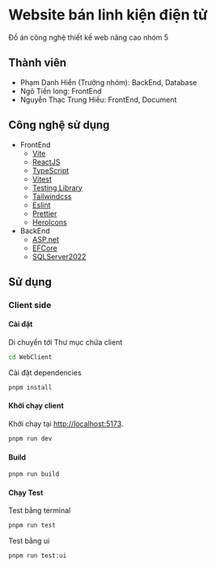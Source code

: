 # Website bán linh kiện điện tử

Đồ án công nghệ thiết kế web nâng cao nhóm 5

## Thành viên

- Phạm Danh Hiển (Trưởng nhóm): BackEnd, Database
- Ngô Tiến long: FrontEnd
- Nguyễn Thạc Trung Hiếu: FrontEnd, Document

## Công nghệ sử dụng

- FrontEnd
  - [Vite](https://vitejs.dev)
  - [ReactJS](https://reactjs.org)
  - [TypeScript](https://www.typescriptlang.org)
  - [Vitest](https://vitest.dev)
  - [Testing Library](https://testing-library.com)
  - [Tailwindcss](https://tailwindcss.com)
  - [Eslint](https://eslint.org)
  - [Prettier](https://prettier.io)
  - [HeroIcons](https://heroicons.com/)
- BackEnd
  - [ASP.net](https://asp.net)
  - [EFCore](https://github.com/dotnet/efcore)
  - [SQLServer2022](https://www.microsoft.com/en-us/sql-server/)

## Sử dụng

### Client side

#### Cài đặt

Di chuyển tới Thư mục chứa client

```bash
cd WebClient
```

Cài đặt dependencies

```bash
pnpm install
```

#### Khởi chạy client

Khởi chạy tại <http://localhost:5173>.

```bash
pnpm run dev
```

#### Build

```bash
pnpm run build
```

#### Chạy Test

Test bằng terminal

```bash
pnpm run test
```

Test bằng ui

```bash
pnpm run test:ui
```
